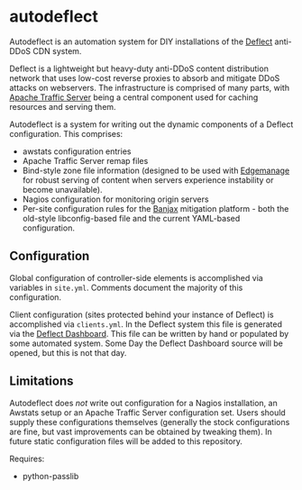 autodeflect
========

Autodeflect is an automation system for DIY installations of the
[Deflect](https://deflect.ca) anti-DDoS CDN system.

Deflect is a lightweight but heavy-duty anti-DDoS content distribution
network that uses low-cost reverse proxies to absorb and mitigate DDoS
attacks on webservers. The infrastructure is comprised of many parts,
with [Apache Traffic Server](https://trafficserver.apache.org/) being a
central component used for caching resources and serving them. 

Autodeflect is a system for writing out the dynamic components of a
Deflect configuration. This comprises:
* awstats configuration entries
* Apache Traffic Server remap files
* Bind-style zone file information (designed to be used with [Edgemanage](https://github.com/equalitie/edgemanage) for robust serving of content when servers experience instability or become unavailable). 
* Nagios configuration for monitoring origin servers
* Per-site configuration rules for the [Banjax](https://github.com/equalitie/banjax) mitigation platform - both the old-style libconfig-based file and the current YAML-based configuration. 

Configuration 
-------

Global configuration of controller-side elements is accomplished via
variables in ```site.yml```. Comments document the majority of this
configuration.

Client configuration (sites protected behind your instance of Deflect)
is accomplished via ```clients.yml```. In the Deflect system this file
is generated via the [Deflect
Dashboard](https://dashboard.deflect.ca). This file can be written by
hand or populated by some automated system. Some Day the Deflect
Dashboard source will be opened, but this is not that day.

Limitations
-------

Autodeflect does *not* write out configuration for a Nagios
installation, an Awstats setup or an Apache Traffic Server
configuration set. Users should supply these configurations themselves
(generally the stock configurations are fine, but vast improvements
can be obtained by tweaking them). In future static configuration
files will be added to this repository.

Requires:
* python-passlib
